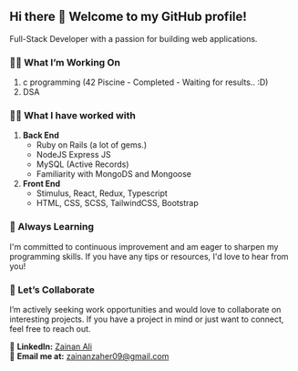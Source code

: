 ## Hi there 👋 Welcome to my GitHub profile!

 Full-Stack Developer with a passion for building web applications.
 ### 👨‍💻 What I’m Working On
 1) c programming (42 Piscine - Completed - Waiting for results.. :D)
 2) DSA 

### 👨‍💻 What I have worked with
1. **Back End**
   - Ruby on Rails (a lot of gems.)
   - NodeJS Express JS
   - MySQL (Active Records)
   - Familiarity with MongoDS and Mongoose
2. **Front End**
   - Stimulus, React, Redux, Typescript
   - HTML, CSS, SCSS, TailwindCSS, Bootstrap


### 🌱 Always Learning
I'm committed to continuous improvement and am eager to sharpen my programming skills. If you have any tips or resources, I'd love to hear from you!

### 🤝 Let’s Collaborate
I’m actively seeking work opportunities and would love to collaborate on interesting projects. If you have a project in mind or just want to connect, feel free to reach out.


📧 **LinkedIn:** [Zainan Ali](https://www.linkedin.com/in/zainan-ali/) <br>
📧 **Email me at:** [zainanzaher09@gmail.com](mailto:zainanzaher09@gmail.com)

<!--
**zainanz/zainanz** is a ✨ _special_ ✨ repository because its `README.md` (this file) appears on your GitHub profile.

Here are some ideas to get you started:

- 🔭 I’m currently working on ...
- 🌱 I’m currently learning ...
- 👯 I’m looking to collaborate on ...
- 🤔 I’m looking for help with ...
- 💬 Ask me about ...
- 📫 How to reach me: ...
- 😄 Pronouns: ...
- ⚡ Fun fact: ...
-->
